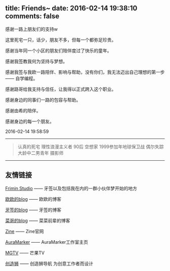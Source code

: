 title: Friends~
date: 2016-02-14 19:38:10
comments: false
---
感谢一路上朋友们的支持w

这里死宅一只，话少，朋友不多，但每一个都弥足珍贵。

感谢当年同一个小区的朋友们陪伴度过了快乐的童年。

感谢我签教我何为坚持与梦想。

感谢我签与我欧一路陪伴、影响与帮助，没有你们，我无法迈出自己理想的第一步 —— 自学编程。

感谢路哥给我支持与信任，让我得以正式跨入这个职业。

感谢身边的同事们一路的包容与帮助。

感谢由希的陪伴。

感谢身边的每一个朋友。

2016-02-14 19:58:59

***

> 认真的死宅
> 理性浪漫主义者
> 90后
> 空想家
> 1999参加年地球保卫战
> 偶尔失踪
> 大龄中二男青年
> 摄影师

***

## 友情链接

[Frimin Studio](http://www.frimin.com/) —— 牙签以及包括我在内的一群小伙伴梦开始的地方

[欧欧的blog](http://changkun.us/) —— 欧欧的博客

[牙签的blog](http://blog.guanqian.me/) —— 牙签的博客

[菜哥的blog](http://www.oldcai.com/) —— 菜菜前辈的博客

[Zine](http://zine.la/) —— Zine官网

[AuraMarker](http://www.auramarker.com/) —— AuraMarker工作室主页

[MGTV](http://www.mgtv.com/) —— 芒果TV

[创造狮](http://chuangzaoshi.com/) —— 创造狮导航 为创意工作者而设计

